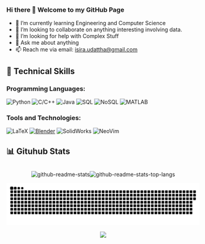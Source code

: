 ### Hi there 👋 Welcome to my GitHub Page

- 🌱 I’m currently learning Engineering and Computer Science
- 👯 I’m looking to collaborate on anything interesting involving data.
- 🤔 I’m looking for help with Complex Stuff
- 💬 Ask me about anything
- 📫 Reach me via email: isira.udattha@gmail.com

## 🔧 Technical Skills



### Programming Languages:
![Python](https://img.shields.io/badge/-Python-blue?style=flat-square&logo=python&logoColor=white)
![C/C++](https://img.shields.io/badge/-C%2FC%2B%2B-blue?style=flat-square&logo=c%2B%2B&logoColor=white)
![Java](https://img.shields.io/badge/-Java-orange?style=flat-square&logo=openjdk&logoColor=white)
![SQL](https://img.shields.io/badge/-SQLite-red?style=flat-square&logo=sqlite&logoColor=white)
![NoSQL](https://img.shields.io/badge/-MongoDB-brightgreen?style=flat-square&logo=mongodb&logoColor=white)
![MATLAB](https://img.shields.io/badge/-MATLAB-blueviolet?style=flat-square&logo=mathworks&logoColor=white)


### Tools and Technologies:
![LaTeX](https://img.shields.io/badge/-LaTeX-teal?style=flat-square&logo=latex&logoColor=white)
[![Blender](https://img.shields.io/badge/-Blender-orange?style=flat-square&logo=blender&logoColor=white)](https://www.artstation.com/isira123)
![SolidWorks](https://img.shields.io/badge/-SolidWorks-green?style=flat-square&logo=dassaultsystemes&logoColor=white)
![NeoVim](https://img.shields.io/badge/NeoVim-%2357A143.svg?&style=flat-square&logo=neovim&logoColor=white)


<!-- ## 🚀 Projects -->

<!-- ## 📜 Blogs & Publications -->
## 📊 Gituhub Stats
<div class='container' style="display: flex; flex-direction: row; justify-content: center;">
        <p align="center"><img width=411
                        src="https://github-readme-stats.vercel.app/api/?username=IsiraUdaththa&hide_border=true&show_icons=true&card_width=411&hide_title=true&bg_color=0d1117&text_color=ffffff&icon_color=ffffff&ring_color=ffffff"
                        alt="github-readme-stats" /></p>
        <p align="center"><img width=411
                        src="https://github-readme-stats.vercel.app/api/top-langs/?username=IsiraUdaththa"
                        alt="github-readme-stats-top-langs" /></p>
</div>

<img src="https://raw.githubusercontent.com/IsiraUdaththa/IsiraUdaththa/output/github-contribution-grid-snake-dark.svg">
<div class='container' style="display: flex; flex-direction: row; justify-content: center;">
        <p align="center"><img
                        src="https://github-readme-streak-stats.herokuapp.com/?user=IsiraUdaththa" /></p>
</div>